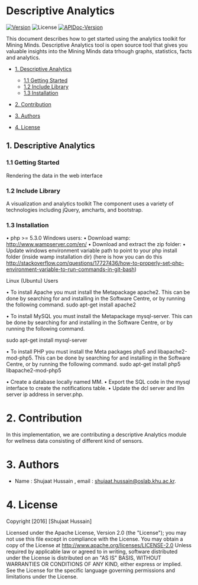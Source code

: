 #  Descriptive Analytics

<!-- make your own badges from here: http://shields.io/ -->
[![Version](https://img.shields.io/badge/MM__SL__DA-V2.5-ff69b4.svg)](http://www.miningminds.re.kr/english/)
![License](https://img.shields.io/badge/Apache%20License%20-Version%202.0-yellowgreen.svg)
[![APIDoc-Version](https://img.shields.io/badge/apiDoc-2.5-green.svg)](https://ubiquitous-computing-lab.github.io/Mining-Minds/doc/sl-doc/Analytics/documentation.html)


<!-- Update the list and the main body. -->

This document describes how to get started using the analytics toolkit for Mining Minds. Descriptive Analytics tool  is open source tool that gives you valuable insights into the Mining Minds data trhough graphs, statistics, facts and analytics.


- [1. Descriptive Analytics ](#1-Descriptive-Analytics)
    - [1.1 Getting Started](#11-getting-started)
    - [1.2 Include Library](#12-include-library)
    - [1.3 Installation](#13-installation)
   
- [2. Contribution](#2-contribution)
   
- [3. Authors](#3-authors)

- [4. License](#4-license)

<!-- Main Body of the Document -->

<!-- Main Body of the Document -->

## 1. Descriptive Analytics 

### 1.1 Getting Started

Rendering the data in the web interface

### 1.2 Include Library
A visualization and analytics toolkit
The component uses a variety of technologies including jQuery, amcharts, and bootstrap. 


### 1.3 Installation

•	php >= 5.3.0
     Windows users:
•	Download wamp: http://www.wampserver.com/en/
•	Download and extract the zip folder: 
•	Update windows environment variable path to point to your php install folder (inside wamp installation dir) (here is how you can do this http://stackoverflow.com/questions/17727436/how-to-properly-set-php-environment-variable-to-run-commands-in-git-bash)

Linux (Ubuntu) Users

•	To install Apache you must install the Metapackage apache2. This can be done by searching for and installing in the Software Centre, or by running the following command.
sudo apt-get install apache2

•	To install MySQL you must install the Metapackage mysql-server. This can be done by searching for and installing in the Software Centre, or by running the following command.

sudo apt-get install mysql-server

•	To install PHP you must install the Meta packages php5 and libapache2-mod-php5. This can be done by searching for and installing in the Software Centre, or by running the following command.
sudo apt-get install php5 libapache2-mod-php5


•	Create a database locally named MM.
•	Export the SQL code in the mysql interface to create the notifications table.
•	Update the dcl server and llm server ip address in server.php.






# 2. Contribution

In this implementation, we are contributing a descriptive Analytics module for wellness data consisting of different kind of sensors.

# 3. Authors

* Name : Shujaat Hussain ,   email : shujaat.hussain@oslab.khu.ac.kr.

# 4. License

Copyright [2016] [Shujaat Hussain]

Licensed under the Apache License, Version 2.0 (the "License");
you may not use this file except in compliance with the License.
You may obtain a copy of the License at http://www.apache.org/licenses/LICENSE-2.0
Unless required by applicable law or agreed to in writing, software
distributed under the License is distributed on an "AS IS" BASIS,
WITHOUT WARRANTIES OR CONDITIONS OF ANY KIND, either express or implied.
See the License for the specific language governing permissions and
limitations under the License.
<br>
